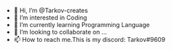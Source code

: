 - 👋 Hi, I’m @Tarkov-creates
- 👀 I’m interested in Coding
- 🌱 I’m currently learning Programming Language
- 💞️ I’m looking to collaborate on ...
- 📫 How to reach me.This is my discord: Tarkov#9609

<!---
Tarkov-creates/Tarkov-creates is a ✨ special ✨ repository because its `README.md` (this file) appears on your GitHub profile.
You can click the Preview link to take a look at your changes.
--->
